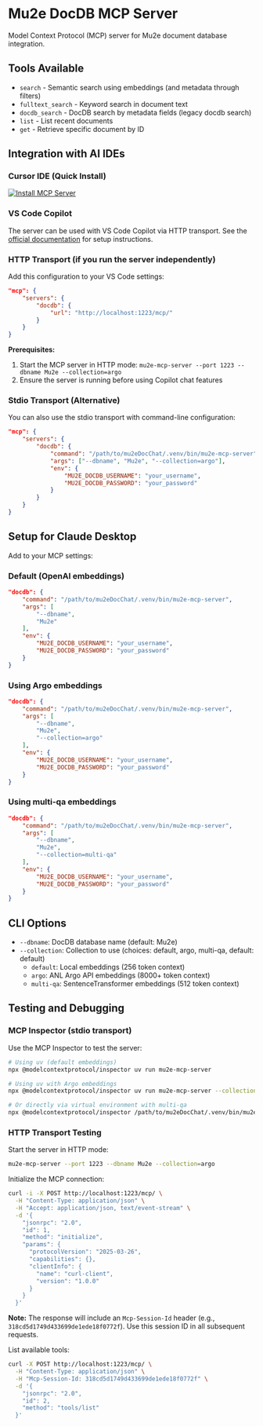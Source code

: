 # Mu2e DocDB MCP Server

Model Context Protocol (MCP) server for Mu2e document database integration.

## Tools Available

- `search` - Semantic search using embeddings (and metadata through filters)
- `fulltext_search` - Keyword search in document text  
- `docdb_search` - DocDB search by metadata fields (legacy docdb search)
- `list` - List recent documents
- `get` - Retrieve specific document by ID

## Integration with AI IDEs

### Cursor IDE (Quick Install)
[![Install MCP Server](https://cursor.com/deeplink/mcp-install-dark.svg)](https://cursor.com/install-mcp?name=docdb&config=eyJjb21tYW5kIjoiL3BhdGgvdG8vbXUyZURvY0NoYXQvLnZlbnYvYmluL211MmUtbWNwLXNlcnZlciAtLWRibmFtZSBNdTJlIiwiZW52Ijp7Ik1VMkVfRE9DREJfVVNFUk5BTUUiOiJ5b3VyX3VzZXJuYW1lIiwiTVUyRV9ET0NEQl9QQVNTV09SRCI6InlvdXJfcGFzc3dvcmQifX0%3D)

### VS Code Copilot

The server can be used with VS Code Copilot via HTTP transport. See the [official documentation](https://code.visualstudio.com/docs/copilot/chat/mcp-servers) for setup instructions.

### HTTP Transport (if you run the server independently)
Add this configuration to your VS Code settings:

```json
"mcp": {
    "servers": {
        "docdb": {
            "url": "http://localhost:1223/mcp/"
        }
    }
}
```

**Prerequisites:**
1. Start the MCP server in HTTP mode: `mu2e-mcp-server --port 1223 --dbname Mu2e --collection=argo`
2. Ensure the server is running before using Copilot chat features

### Stdio Transport (Alternative)
You can also use the stdio transport with command-line configuration:

```json
"mcp": {
    "servers": {
        "docdb": {
            "command": "/path/to/mu2eDocChat/.venv/bin/mu2e-mcp-server",
            "args": ["--dbname", "Mu2e", "--collection=argo"],
            "env": {
                "MU2E_DOCDB_USERNAME": "your_username",
                "MU2E_DOCDB_PASSWORD": "your_password"
            }
        }
    }
}
```

## Setup for Claude Desktop

Add to your MCP settings:

### Default (OpenAI embeddings)
```json
"docdb": {
    "command": "/path/to/mu2eDocChat/.venv/bin/mu2e-mcp-server",
    "args": [
        "--dbname",
        "Mu2e"
    ],
    "env": {
        "MU2E_DOCDB_USERNAME": "your_username",
        "MU2E_DOCDB_PASSWORD": "your_password"
    }
}
```

### Using Argo embeddings
```json
"docdb": {
    "command": "/path/to/mu2eDocChat/.venv/bin/mu2e-mcp-server",
    "args": [
        "--dbname",
        "Mu2e",
        "--collection=argo"
    ],
    "env": {
        "MU2E_DOCDB_USERNAME": "your_username",
        "MU2E_DOCDB_PASSWORD": "your_password"
    }
}
```

### Using multi-qa embeddings
```json
"docdb": {
    "command": "/path/to/mu2eDocChat/.venv/bin/mu2e-mcp-server",
    "args": [
        "--dbname",
        "Mu2e",
        "--collection=multi-qa"
    ],
    "env": {
        "MU2E_DOCDB_USERNAME": "your_username",
        "MU2E_DOCDB_PASSWORD": "your_password"
    }
}
```

## CLI Options

- `--dbname`: DocDB database name (default: Mu2e)
- `--collection`: Collection to use (choices: default, argo, multi-qa, default: default)
  - `default`: Local embeddings (256 token context)
  - `argo`: ANL Argo API embeddings (8000+ token context)
  - `multi-qa`: SentenceTransformer embeddings (512 token context)

## Testing and Debugging

### MCP Inspector (stdio transport)
Use the MCP Inspector to test the server:

```bash
# Using uv (default embeddings)
npx @modelcontextprotocol/inspector uv run mu2e-mcp-server

# Using uv with Argo embeddings
npx @modelcontextprotocol/inspector uv run mu2e-mcp-server --collection=argo

# Or directly via virtual environment with multi-qa
npx @modelcontextprotocol/inspector /path/to/mu2eDocChat/.venv/bin/mu2e-mcp-server --collection=multi-qa
```

### HTTP Transport Testing

Start the server in HTTP mode:
```bash
mu2e-mcp-server --port 1223 --dbname Mu2e --collection=argo
```

Initialize the MCP connection:
```bash
curl -i -X POST http://localhost:1223/mcp/ \
  -H "Content-Type: application/json" \
  -H "Accept: application/json, text/event-stream" \
  -d '{
    "jsonrpc": "2.0",
    "id": 1,
    "method": "initialize",
    "params": {
      "protocolVersion": "2025-03-26",
      "capabilities": {},
      "clientInfo": {
        "name": "curl-client",
        "version": "1.0.0"
      }
    }
  }'
```

**Note:** The response will include an `Mcp-Session-Id` header (e.g., `318cd5d1749d433699de1ede18f0772f`). Use this session ID in all subsequent requests.

List available tools:
```bash
curl -X POST http://localhost:1223/mcp/ \
  -H "Content-Type: application/json" \
  -H "Mcp-Session-Id: 318cd5d1749d433699de1ede18f0772f" \
  -d '{
    "jsonrpc": "2.0",
    "id": 2,
    "method": "tools/list"
  }'
```
